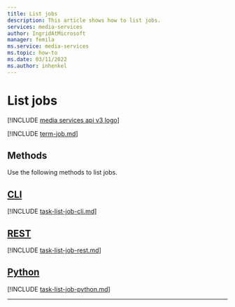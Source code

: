 ```yaml
---
title: List jobs
description: This article shows how to list jobs.
services: media-services
author: IngridAtMicrosoft
manager: femila 
ms.service: media-services
ms.topic: how-to
ms.date: 03/11/2022
ms.author: inhenkel
---
```


# List jobs

[!INCLUDE [media services api v3 logo](./includes/v3-hr.md)]

[!INCLUDE [term-job.md](./includes/term-job.md)]

## Methods

Use the following methods to list jobs.

## [CLI](#tab/cli/)

[!INCLUDE [task-list-job-cli.md](includes/task-list-job-cli.md)]

## [REST](#tab/rest/)

[!INCLUDE [task-list-job-rest.md](includes/task-list-job-rest.md)]

## [Python](#tab/python/)

[!INCLUDE [task-list-job-python.md](includes/task-list-job-python.md)]

---
